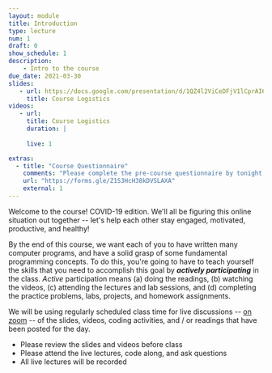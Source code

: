 ```yaml
---
layout: module
title: Introduction
type: lecture
num: 1
draft: 0
show_schedule: 1
description:
    - Intro to the course
due_date: 2021-03-30
slides:
   - url: https://docs.google.com/presentation/d/1QZ4l2ViCeDFjV1lCprAI6AMizmYASGQ2z3YjdKuHIp8/edit?usp=sharing
     title: Course Logistics
videos:
   - url: 
     title: Course Logistics
     duration: |
       
     live: 1

extras:
  - title: "Course Questionnaire"
    comments: "Please complete the pre-course questionnaire by tonight (3/30)!"
    url: "https://forms.gle/Z1S3HcH38kDVSLAXA"
    external: 1
---
```


Welcome to the course! COVID-19 edition. We'll all be figuring this online situation out together -- let's help each other stay engaged, motivated, productive, and healthy! 

By the end of this course, we want each of you to have written many computer programs, and have a solid grasp of some fundamental programming concepts. To do this, you're going to have to teach yourself the skills that you need to accomplish this goal by ***actively participating*** in the class. *Active* participation means (a) doing the readings, (b) watching the videos, (c) attending the lectures and lab sessions, and (d) completing the practice problems, labs, projects, and homework assignments.

We will be using regularly scheduled class time for live discussions -- [on zoom](../resources/zoom) -- of the slides, videos, coding activities, and / or readings that have been posted for the day. 
* Please review the slides and videos before class
* Please attend the live lectures, code along, and ask questions
* All live lectures will be recorded
